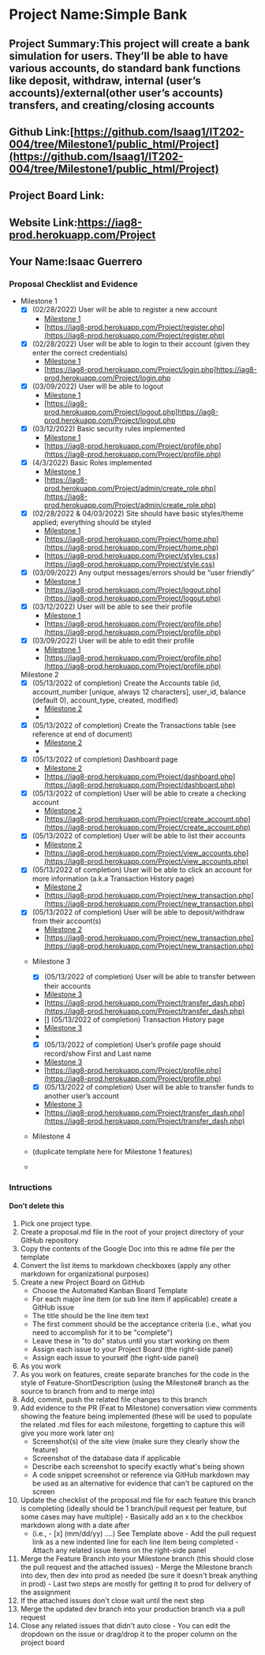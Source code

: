 # Project Name:Simple Bank
## Project Summary:This project will create a bank simulation for users. They’ll be able to have various accounts, do standard bank functions like deposit, withdraw, internal (user’s accounts)/external(other user’s accounts) transfers, and creating/closing accounts
## Github Link:[https://github.com/Isaag1/IT202-004/tree/Milestone1/public_html/Project](https://github.com/Isaag1/IT202-004/tree/Milestone1/public_html/Project)
## Project Board Link:
## Website Link:https://iag8-prod.herokuapp.com/Project
## Your Name:Isaac Guerrero

<!-- Line item / Feature template (use this for each bullet point) -- DO NOT DELETE THIS SECTION

- [x] \(mm/dd/yyyy of completion) Feature Title (from the proposal bullet point, if it's a sub-point indent it properly)
  -  Link to related .md file: [Link Name](link url)

 End Line item / Feature Template -- DO NOT DELETE THIS SECTION --> 
 
### Proposal Checklist and Evidence

- Milestone 1
    - [x] \(02/28/2022) User will be able to register a new account
        -  [Milestone 1](https://github.com/Isaag1/IT202-004/blob/Milestone1/public_html/Project/milestone1.md)
        - [https://iag8-prod.herokuapp.com/Project/register.php](https://iag8-prod.herokuapp.com/Project/register.php)
    - [x] \(02/28/2022) User will be able to login to their account (given they enter the correct credentials)
        -  [Milestone 1](https://github.com/Isaag1/IT202-004/blob/Milestone1/public_html/Project/milestone1.md)
        - [https://iag8-prod.herokuapp.com/Project/login.php]https://iag8-prod.herokuapp.com/Project/login.php
    - [x] \(03/09/2022) User will be able to logout
        -  [Milestone 1](https://github.com/Isaag1/IT202-004/blob/Milestone1/public_html/Project/milestone1.md)
        - [https://iag8-prod.herokuapp.com/Project/logout.php]https://iag8-prod.herokuapp.com/Project/logout.php
    - [x] \(03/12/2022) Basic security rules implemented
        -  [Milestone 1](https://github.com/Isaag1/IT202-004/blob/Milestone1/public_html/Project/milestone1.md)
        - [https://iag8-prod.herokuapp.com/Project/profile.php](https://iag8-prod.herokuapp.com/Project/profile.php)
    - [x] \(4/3/2022) Basic Roles implemented
        -  [Milestone 1](https://github.com/Isaag1/IT202-004/blob/Milestone1/public_html/Project/milestone1.md)
        - [https://iag8-prod.herokuapp.com/Project/admin/create_role.php](https://iag8-prod.herokuapp.com/Project/admin/create_role.php)
    - [x] \(02/28/2022 & 04/03/2022) Site should have basic styles/theme applied; everything should be styled
        -  [Milestone 1](https://github.com/Isaag1/IT202-004/blob/Milestone1/public_html/Project/milestone1.md)
        - [https://iag8-prod.herokuapp.com/Project/home.php](https://iag8-prod.herokuapp.com/Project/home.php)
        - [https://iag8-prod.herokuapp.com/Project/styles.css](https://iag8-prod.herokuapp.com/Project/style.css)
    - [x] \(03/09/2022) Any output messages/errors should be “user friendly”
        -  [Milestone 1](https://github.com/Isaag1/IT202-004/blob/Milestone1/public_html/Project/milestone1.md)
        - [https://iag8-prod.herokuapp.com/Project/logout.php](https://iag8-prod.herokuapp.com/Project/logout.php)
    - [x] \(03/12/2022) User will be able to see their profile
        -  [Milestone 1](https://github.com/Isaag1/IT202-004/blob/Milestone1/public_html/Project/milestone1.md)
        - [https://iag8-prod.herokuapp.com/Project/profile.php](https://iag8-prod.herokuapp.com/Project/profile.php)
    - [x] \(03/09/2022) User will be able to edit their profile
        -  [Milestone 1](https://github.com/Isaag1/IT202-004/blob/Milestone1/public_html/Project/milestone1.md)
        - [https://iag8-prod.herokuapp.com/Project/profile.php](https://iag8-prod.herokuapp.com/Project/profile.php)

  Milestone 2
    - [x] \(05/13/2022 of completion) Create the Accounts table (id, account_number [unique, always 12 characters], user_id, balance (default 0), account_type, created, modified)
        - [Milestone 2](https://github.com/Isaag1/IT202-004/blob/Milestone2/public_html/Project/milestone2.md)
        -
    - [x] \(05/13/2022 of completion) Create the Transactions table (see reference at end of document)
        - [Milestone 2](https://github.com/Isaag1/IT202-004/blob/Milestone2/public_html/Project/milestone2.md)
       -
    - [x] \(05/13/2022 of completion) Dashboard page
        - [Milestone 2](https://github.com/Isaag1/IT202-004/blob/Milestone2/public_html/Project/milestone2.md)
        - [https://iag8-prod.herokuapp.com/Project/dashboard.php](https://iag8-prod.herokuapp.com/Project/dashboard.php)
    - [x] \(05/13/2022 of completion) User will be able to create a checking account
        - [Milestone 2](https://github.com/Isaag1/IT202-004/blob/Milestone2/public_html/Project/milestone2.md)
        - [https://iag8-prod.herokuapp.com/Project/create_account.php](https://iag8-prod.herokuapp.com/Project/create_account.php)
    - [x] \(05/13/2022 of completion) User will be able to list their accounts
        - [Milestone 2](https://github.com/Isaag1/IT202-004/blob/Milestone2/public_html/Project/milestone2.md)
        - [https://iag8-prod.herokuapp.com/Project/view_accounts.php](https://iag8-prod.herokuapp.com/Project/view_accounts.php)
    - [x] \(05/13/2022 of completion) User will be able to click an account for more information (a.k.a Transaction History page)
        - [Milestone 2](https://github.com/Isaag1/IT202-004/blob/Milestone2/public_html/Project/milestone2.md)
        - [https://iag8-prod.herokuapp.com/Project/new_transaction.php](https://iag8-prod.herokuapp.com/Project/new_transaction.php)
    - [x] \(05/13/2022 of completion) User will be able to deposit/withdraw from their account(s)
        - [Milestone 2](https://github.com/Isaag1/IT202-004/blob/Milestone2/public_html/Project/milestone2.md)
        - [https://iag8-prod.herokuapp.com/Project/new_transaction.php](https://iag8-prod.herokuapp.com/Project/new_transaction.php)
 
 
      

  
  - Milestone 3
    - [x] \(05/13/2022 of completion) User will be able to transfer between their accounts
    -  [Milestone 3](https://github.com/Isaag1/IT202-004/blob/Milestone3/public_html/Project/milestone3.md)
    - [https://iag8-prod.herokuapp.com/Project/transfer_dash.php](https://iag8-prod.herokuapp.com/Project/transfer_dash.php)
    - [] \(05/13/2022 of completion) Transaction History page
    -  [Milestone 3](https://github.com/Isaag1/IT202-004/blob/Milestone3/public_html/Project/milestone3.md)
    - 
    - [x] \(05/13/2022 of completion) User’s profile page should record/show First and Last name
    -  [Milestone 3](https://github.com/Isaag1/IT202-004/blob/Milestone3/public_html/Project/milestone3.md)
    - [https://iag8-prod.herokuapp.com/Project/profile.php](https://iag8-prod.herokuapp.com/Project/profile.php)
    - [x] \(05/13/2022 of completion) User will be able to transfer funds to another user’s account
    -  [Milestone 3](https://github.com/Isaag1/IT202-004/blob/Milestone3/public_html/Project/milestone3.md)
    - [https://iag8-prod.herokuapp.com/Project/transfer_dash.php](https://iag8-prod.herokuapp.com/Project/transfer_dash.php)
    

  - Milestone 4
  - (duplicate template here for Milestone 1 features)
  - 
### Intructions
#### Don't delete this
1. Pick one project type.
2. Create a proposal.md file in the root of your project directory of your GitHub repository
3. Copy the contents of the Google Doc into this re adme file per the template
4. Convert the list items to markdown checkboxes (apply any other markdown for organizational purposes)
5. Create a new Project Board on GitHub
   - Choose the Automated Kanban Board Template
   - For each major line item (or sub line item if applicable) create a GitHub issue
   - The title should be the line item text
   - The first comment should be the acceptance criteria (i.e., what you need to accomplish for it to be "complete")
   - Leave these in "to do" status until you start working on them
   - Assign each issue to your Project Board (the right-side panel)
   - Assign each issue to yourself (the right-side panel)
6. As you work
  1. As you work on features, create separate branches for the code in the style of Feature-ShortDescription (using the Milestone# branch as the source to branch from and to merge into)
  2. Add, commit, push the related file changes to this branch
  3. Add evidence to the PR (Feat to Milestone) conversation view comments showing the feature being implemented (these will be used to populate the related .md files for each milestone, forgetting to capture this will give you more work later on)
     - Screenshot(s) of the site view (make sure they clearly show the feature)
     - Screenshot of the database data if applicable
     - Describe each screenshot to specify exactly what's being shown
     - A code snippet screenshot or reference via GitHub markdown may be used as an alternative for evidence that can't be captured on the screen
  4. Update the checklist of the proposal.md file for each feature this branch is completing (ideally should be 1 branch/pull request per feature, but some cases may have multiple)
    - Basically add an x to the checkbox markdown along with a date after
      - (i.e.,   - [x] (mm/dd/yy) ....) See Template above
    - Add the pull request link as a new indented line for each line item being completed
    - Attach any related issue items on the right-side panel
  5. Merge the Feature Branch into your Milestone branch (this should close the pull request and the attached issues)
    - Merge the Milestone branch into dev, then dev into prod as needed (be sure it doesn't break anything in prod)
    - Last two steps are mostly for getting it to prod for delivery of the assignment 
  7. If the attached issues don't close wait until the next step
  8. Merge the updated dev branch into your production branch via a pull request
  9. Close any related issues that didn't auto close
    - You can edit the dropdown on the issue or drag/drop it to the proper column on the project board